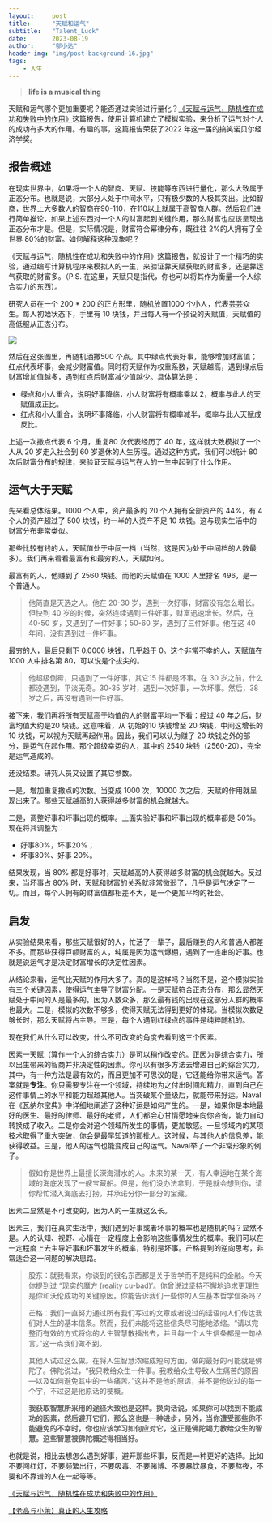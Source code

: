 ```yaml
---
layout:     post
title:      "天赋和运气"
subtitle:   "Talent_Luck"
date:       2023-08-19
author:     "邬小达"
header-img: "img/post-background-16.jpg"
tags:
    - 人生
---
```


> **life is a musical thing**

天赋和运气哪个更加重要呢？能否通过实验进行量化？[《天赋与运气，随机性在成功和失败中的作用》](https://www.worldscientific.com/doi/abs/10.1142/S0219525918500145)这篇报告，使用计算机建立了模拟实验，来分析了运气对个人的成功有多大的作用。有趣的事，这篇报告荣获了2022 年这一届的搞笑诺贝尔经济学奖。

## 报告概述

在现实世界中，如果将一个人的智商、天赋、技能等东西进行量化，那么大致属于正态分布。也就是说，大部分人处于中间水平，只有极少数的人极其突出。比如智商，世界上大多数人的智商在90-110，在110以上就属于高智商人群。然后我们进行简单推论，如果上述东西对一个人的财富起到关键作用，那么财富也应该呈现出正态分布才是。但是，实际情况是，财富符合幂律分布，既往往 2%的人拥有了全世界 80%的财富。如何解释这种现象呢？

《天赋与运气，随机性在成功和失败中的作用》这篇报告，就设计了一个精巧的实验，通过编写计算机程序来模拟人的一生，来验证靠天赋获取的财富多，还是靠运气获取的财富多。（P.S. 在这里，天赋只是指代，你也可以将其作为衡量一个人综合实力的东西）。

研究人员在一个 200 * 200 的正方形里，随机放置1000 个小人，代表芸芸众生。每人初始状态下，手里有 10 块钱，并且每人有一个预设的天赋值，天赋值的高低服从正态分布。

![](https://s2.loli.net/2023/08/19/ZLg73xnJACrIX5Q.png)

然后在这张图里，再随机洒撒500 个点。其中绿点代表好事，能够增加财富值；红点代表坏事，会减少财富值。同时将天赋作为权重系数，天赋越高，遇到绿点后财富增加值越多，遇到红点后财富减少值越少。具体算法是：

* 绿点和小人重合，说明好事降临，小人财富将有概率乘以 2，概率与此人的天赋值成正比。
* 红点和小人重合，说明坏事降临，小人财富将有概率减半，概率与此人天赋成反比。

上述一次撒点代表 6 个月，重复80 次代表经历了 40 年，这样就大致模拟了一个人从 20 岁走入社会到 60 岁退休的人生历程。通过这种方式，我们可以统计 80 次后财富分布的规律，来验证天赋与运气在人的一生中起到了什么作用。

## 运气大于天赋

先来看总体结果。1000 个人中，资产最多的 20 个人拥有全部资产的 44%，有 4 个人的资产超过了 500 块钱，约一半的人资产不足 10 块钱。这与现实生活中的财富分布非常类似。

那些比较有钱的人，天赋值处于中间一档（当然，这是因为处于中间档的人数最多）。我们再来看看最富有和最穷的人，天赋如何。

最富有的人，他赚到了 2560 块钱。而他的天赋值在 1000 人里排名 496，是一个普通人。

> 他简直是天选之人。他在 20-30 岁，遇到一次好事，财富没有怎么增长。但快到 40 岁的时候，突然连续遇到三件好事，财富迅速增长。然后，在 40-50 岁，又遇到了一件好事；50-60 岁，遇到了三件好事。他在这 40 年间，没有遇到过一件坏事。

最穷的人，最后只剩下 0.0006 块钱，几乎趋于 0。这个非常不幸的人，天赋值在 1000 人中排名第 80，可以说是个拔尖的。

> 他超级倒霉，只遇到了一件好事，其它15 件都是坏事。在 30 岁之前，什么都没遇到，平淡无奇。30-35 岁时，遇到一次好事，一次坏事。然后，38 岁之后，再没有遇到一件好事。

接下来，我们再将所有天赋高于均值的人的财富平均一下看：经过 40 年之后，财富均值大约是20 块钱。这意味着，从 初始的10 块钱增至 20 块钱，中间这增长的 10 块钱，可以视为天赋再起作用。因此，我们可以认为赚了 20 块钱之外的部分，是运气在起作用。那个超级幸运的人，其中的 2540 块钱（2560-20），完全是运气造成的。

还没结束。研究人员又设置了其它参数。

一是，增加重复撒点的次数。当变成 1000 次，10000 次之后，天赋的作用就呈现出来了。那些天赋越高的人获得越多财富的机会就越大。

二是，调整好事和坏事出现的概率。上面实验好事和坏事出现的概率都是 50%。现在将其调整为：

* 好事80%，坏事20%；
* 坏事80%、好事 20%。

结果发现，当 80% 都是好事时，天赋越高的人获得越多财富的机会就越大。反过来，当坏事占 80% 时，天赋和财富的关系就非常微弱了，几乎是运气决定了一切。而且，每个人拥有的财富值都相差不大，是一个更加平均的社会。

## 启发

从实验结果来看，那些天赋很好的人，忙活了一辈子，最后赚到的人和普通人都差不多。而那些获得巨额财富的人，纯属是因为运气爆棚，遇到了一连串的好事。也就是说运气才是决定财富增长的决定性因素。

从结论来看，运气比天赋的作用大多了。真的是这样吗？当然不是，这个模拟实验有三个关键因素，使得运气主导了财富分配。一是天赋符合正态分布，那么显然天赋处于中间的人是最多的。因为人数众多，那么最有钱的出现在这部分人群的概率也最大。二是，模拟的次数不够多，使得天赋无法得到更好的体现。当模拟次数足够长时，那么天赋将占主导。三是，每个人遇到红绿点的事件是纯粹随机的。

现在我们从什么可以改变，什么不可改变的角度去看到这三个因素。

因素一天赋（算作一个人的综合实力）是可以稍作改变的。正因为是综合实力，所以出生带来的智商并非决定性的因素。你可以有很多方法去增进自己的综合实力。其中，有一种方法是最有效的，而且更加不可思议的是，它还能给你带来运气。答案就是**专注**。你只需要专注在一个领域，持续地为之付出时间和精力，直到自己在这件事情上的水平和能力超越其他人。当突破某个量级后，就能带来好运。Naval在《瓦纳尔宝典》中详细地阐述了这种好运是如何产生的。一是，如果你是本地最好的医生、最好的律师、最好的老师，人们都会心甘情愿地来向你咨询，能力自动转换成了收入。二是你会对这个领域所发生的事情，更加敏感。一旦领域内的某项技术取得了重大突破，你会是最早知道的那批人。这时候，与其他人的信息差，能获得收益。三是，他人的运气也能变成自己的运气。Naval举了一个非常形象的例子。

> 假如你是世界上最擅长深海潜水的人。未来的某一天，有人幸运地在某个海域的海底发现了一艘宝藏船。但是，他们没办法拿到，于是就会想到你，请你帮忙潜入海底去打捞，并承诺分你一部分的宝藏。

因素二显然是不可改变的，因为人的一生就这么长。

因素三，我们在真实生活中，我们遇到好事或者坏事的概率也是随机的吗？显然不是。人的认知、视野、心情在一定程度上会影响这些事情发生的概率。我们可以在一定程度上去主导好事和坏事发生的概率，特别是坏事。芒格提到的逆向思考，非常适合这一问题的解决思路。

> 股东：就我看来，你谈到的很名东西都是关于哲学而不是纯料的金融。今天你提到过 “现实的魔方 (reality cu-bad)’。你曾说过坚持不懈地追求更理性是你和沃伦成功的关键原因。你能告诉我们一些你的人生基本哲学信条吗？
>
> 芒格：我们一直努力通过所有我们写过的文章或者说过的话语向人们传达我们对人生的基本信条。然而，我们未能将这些信条尽可能地浓缩。“请以完整而有效的方式将你的人生智慧散播出去，并且每一个人生信条都是一句格言。”这一点我们做不到。
>
> 其他人试过这么做。在将人生智慧浓缩成短句方面，做的最好的可能就是佛陀了。佛陀说过，“我只教给众生一件事。我教给众生导致人生痛苦的原因—以及如何避免其中的一些痛苦。”这并不是他的原话，并不是他说过的每一个宇，不过这是他原话的梗概。
>
> **我获取智慧所采用的途径大致也是这样。换向话说，如果你可以找到不能成功的因素，然后避开它们，那么这也是一种进步，另外，当你遭受那些你不能避免的不幸时，你也应该学习如何应对它，这正是佛陀竭力教给众生的智慧。这些智慧被佛陀概述得相当好。**

也就是说，相比去想怎么遇到好事，避开那些坏事，反而是一种更好的选择。比如不要闯红灯，不要频繁出行，不要吸毒、不要赌博、不要暴饮暴食，不要熬夜，不要和不靠谱的人在一起等等。

[《天赋与运气，随机性在成功和失败中的作用》](https://www.worldscientific.com/doi/abs/10.1142/S0219525918500145)

[【老高与小茉】真正的人生攻略](https://www.bilibili.com/video/BV1gX4y1z7mB/?spm_id_from=333.1007.top_right_bar_window_custom_collection.content.click&vd_source=48be41d3beaefff0baa2371c3e2895e9)





